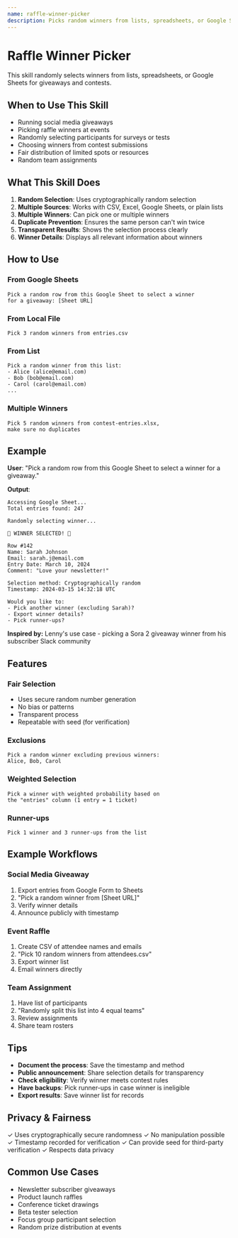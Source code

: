```yaml
---
name: raffle-winner-picker
description: Picks random winners from lists, spreadsheets, or Google Sheets for giveaways, raffles, and contests. Ensures fair, unbiased selection with transparency.
---
```


# Raffle Winner Picker

This skill randomly selects winners from lists, spreadsheets, or Google Sheets for giveaways and contests.

## When to Use This Skill

- Running social media giveaways
- Picking raffle winners at events
- Randomly selecting participants for surveys or tests
- Choosing winners from contest submissions
- Fair distribution of limited spots or resources
- Random team assignments

## What This Skill Does

1. **Random Selection**: Uses cryptographically random selection
2. **Multiple Sources**: Works with CSV, Excel, Google Sheets, or plain lists
3. **Multiple Winners**: Can pick one or multiple winners
4. **Duplicate Prevention**: Ensures the same person can't win twice
5. **Transparent Results**: Shows the selection process clearly
6. **Winner Details**: Displays all relevant information about winners

## How to Use

### From Google Sheets

```
Pick a random row from this Google Sheet to select a winner 
for a giveaway: [Sheet URL]
```

### From Local File

```
Pick 3 random winners from entries.csv
```

### From List

```
Pick a random winner from this list:
- Alice (alice@email.com)
- Bob (bob@email.com)
- Carol (carol@email.com)
...
```

### Multiple Winners

```
Pick 5 random winners from contest-entries.xlsx, 
make sure no duplicates
```

## Example

**User**: "Pick a random row from this Google Sheet to select a winner for a giveaway."

**Output**:
```
Accessing Google Sheet...
Total entries found: 247

Randomly selecting winner...

🎉 WINNER SELECTED! 🎉

Row #142
Name: Sarah Johnson
Email: sarah.j@email.com
Entry Date: March 10, 2024
Comment: "Love your newsletter!"

Selection method: Cryptographically random
Timestamp: 2024-03-15 14:32:18 UTC

Would you like to:
- Pick another winner (excluding Sarah)?
- Export winner details?
- Pick runner-ups?
```

**Inspired by:** Lenny's use case - picking a Sora 2 giveaway winner from his subscriber Slack community

## Features

### Fair Selection
- Uses secure random number generation
- No bias or patterns
- Transparent process
- Repeatable with seed (for verification)

### Exclusions
```
Pick a random winner excluding previous winners: 
Alice, Bob, Carol
```

### Weighted Selection
```
Pick a winner with weighted probability based on 
the "entries" column (1 entry = 1 ticket)
```

### Runner-ups
```
Pick 1 winner and 3 runner-ups from the list
```

## Example Workflows

### Social Media Giveaway
1. Export entries from Google Form to Sheets
2. "Pick a random winner from [Sheet URL]"
3. Verify winner details
4. Announce publicly with timestamp

### Event Raffle
1. Create CSV of attendee names and emails
2. "Pick 10 random winners from attendees.csv"
3. Export winner list
4. Email winners directly

### Team Assignment
1. Have list of participants
2. "Randomly split this list into 4 equal teams"
3. Review assignments
4. Share team rosters

## Tips

- **Document the process**: Save the timestamp and method
- **Public announcement**: Share selection details for transparency
- **Check eligibility**: Verify winner meets contest rules
- **Have backups**: Pick runner-ups in case winner is ineligible
- **Export results**: Save winner list for records

## Privacy & Fairness

✓ Uses cryptographically secure randomness
✓ No manipulation possible
✓ Timestamp recorded for verification
✓ Can provide seed for third-party verification
✓ Respects data privacy

## Common Use Cases

- Newsletter subscriber giveaways
- Product launch raffles
- Conference ticket drawings
- Beta tester selection
- Focus group participant selection
- Random prize distribution at events

